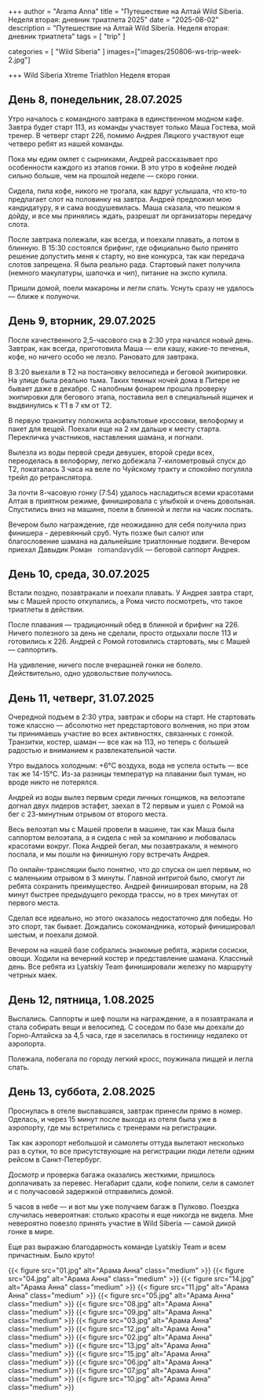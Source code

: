 

+++
author = "Arama Anna"
title = "Путешествие на Алтай Wild Siberia. Неделя вторая: дневник триатлета 2025"
date = "2025-08-02"
description = "Путешествие на Алтай Wild Siberia. Неделя вторая: дневник триатлета"
tags = [
    "trip"
]

categories = [
    "Wild Siberia"
]
images=["images/250806-ws-trip-week-2.jpg"]

+++
Wild Siberia Xtreme Triathlon
Неделя вторая

<!--more-->
## День 8, понедельник, 28.07.2025

Утро началось с командного завтрака в единственном модном кафе. Завтра будет старт 113, из команды участвует только Маша Гостева, мой тренер. В четверг старт 226, помимо Андрея Ляцкого участвуют еще четверо ребят из нашей команды. 

Пока мы едим омлет с сырниками, Андрей рассказывает про особенности каждого из этапов гонки. В это утро в кофейне людей сильно больше, чем на прошлой неделе — скоро гонки.

Сидела, пила кофе, никого не трогала, как вдруг услышала, что кто-то предлагает слот на половинку на завтра. Андрей предложил мою кандидатуру, я и сама воодушевилась. Маша сказала, что пешком я дойду, и все мы принялись ждать, разрешат ли организаторы передачу слота.

После завтрака полежали, как всегда, и поехали плавать, а потом в блинную. В 15:30 состоялся брифинг, где официально было принято решение допустить меня к старту, но вне конкурса, так как передача слотов запрещена. Я была реально рада. Стартовый пакет получила (немного макулатуры, шапочка и чип), питание на экспо купила.

Пришли домой, поели макароны и легли спать. Уснуть сразу не удалось — ближе к полуночи.

## День 9, вторник, 29.07.2025

После качественного 2,5-часового сна в 2:30 утра начался новый день. Завтрак, как всегда, приготовила Маша — ели кашу, какие-то печенья, кофе, но ничего особо не лезло. Рановато для завтрака.

В 3:20 выехали в Т2 на постановку велосипеда и беговой экипировки. На улице была реально тьма. Таких темных ночей дома в Питере не бывает даже в декабре. С налобным фонарем прошла проверку экипировки для бегового этапа, поставила вел в специальный ящичек и выдвинулись к Т1 в 7 км от Т2. 

В первую транзитку положила асфальтовые кроссовки, велоформу и пакет для вещей. Поехали еще на 2 км дальше к месту старта. Перекличка участников, наставления шамана, и погнали.

Вылезла из воды первой среди девушек, второй среди всех, переоделась в велоформу, легко добежала 7-километровый спуск до Т2, покаталась 3 часа на веле по Чуйскому тракту и спокойно погуляла трейл до ретранслятора. 

За почти 8-часовую гонку (7:54) удалось насладиться всеми красотами Алтая в приятном режиме, финишировала с улыбкой и очень довольная. Спустились вниз на машине, поели в блинной и легли на часик поспать. 

Вечером было награждение, где неожиданно для себя получила приз финишера - деревянный сруб. Чуть позже был салют или благословение шамана на дальнейшие триатлонные подвиги. Вечером приехал Давыдик Роман <a href="https://www.instagram.com/romandavydik" target="_blank" style="text-decoration: none; color: #333; transition: color 0.3s;" >
  <i class="fa-brands fa-instagram" style="font-size: 20px; color: #0088cc; margin-right: 8px"></i>
  romandavydik</a> — беговой саппорт Андрея.

## День 10, среда, 30.07.2025

Встали поздно, позавтракали и поехали плавать. У Андрея завтра старт, мы с Машей просто откупались, а Рома чисто посмотреть, что такое триатлеты в действии. 

После плавания — традиционный обед в блинной и брифинг на 226. Ничего полезного за день не сделали, просто отдыхали после 113 и готовились к 226. Андрей с Ромой готовились стартовать, мы с Машей — саппортить. 

На удивление, ничего после вчерашней гонки не болело. Действительно, одно удовольствие получилось.

## День 11, четверг, 31.07.2025

Очередной подъем в 2:30 утра, завтрак и сборы на старт. Не стартовать тоже классно — абсолютно нет предстартового волнения, но при этом ты принимаешь участие во всех активностях, связанных с гонкой. Транзитки, костер, шаман — все как на 113, но теперь с большей радостью и вниманием к развлекательной части.

Утро выдалось холодным: +6°C воздуха, вода не успела остыть — все так же 14-15°C. Из-за разницы температур на плавании был туман, но вроде никто не потерялся. 

Андрей из воды вылез первым среди личных гонщиков, на велоэтапе догнал двух лидеров эстафет, заехал в Т2 первым и ушел с Ромой на бег с 23-минутным отрывом от второго места. 

Весь велоэтап мы с Машей провели в машине, так как Маша была саппортом велоэтапа, а я сидела с ней за компанию и любовалась красотами вокруг. Пока Андрей бегал, мы позавтракали, я немного поспала, и мы пошли на финишную гору встречать Андрея. 

По онлайн-трансляции было понятно, что до спуска он шел первым, но с маленьким отрывом в 3 минуты. Главной интригой было, смогут ли ребята сохранить преимущество. Андрей финишировал вторым, на 28 минут быстрее предыдущего рекорда трассы, но в трех минутах от первого места. 

Сделал все идеально, но этого оказалось недостаточно для победы. Но это спорт, так бывает. Дождались сокомандника, который финишировал шестым, и поехали домой. 

Вечером на нашей базе собрались знакомые ребята, жарили сосиски, овощи. Ходили на вечерний костер и представление шамана. Классный день. Все ребята из Lyatskiy Team финишировали железку по маршруту четрных маек.

## День 12, пятница, 1.08.2025

Выспались. Саппорты и шеф пошли на награждение, а я позавтракала и стала собирать вещи и велосипед. С соседом по базе мы доехали до Горно-Алтайска за 4,5 часа, где я заселилась в гостиницу недалеко от аэропорта. 

Полежала, побегала по городу легкий кросс, поужинала пиццей и легла спать.

## День 13, суббота, 2.08.2025

Проснулась в отеле выспавшаяся, завтрак принесли прямо в номер. Оделась, и через 15 минут после выхода из отеля была уже в аэропорту, где мы встретились с тренерами на регистрации. 

Так как аэропорт небольшой и самолеты оттуда вылетают несколько раз в сутки, то все присутствующие на регистрации люди летели одним рейсом в Санкт-Петербург. 

Досмотр и проверка багажа оказались жесткими, пришлось доплачивать за перевес. Негабарит сдали, кофе попили, сели в самолет и с получасовой задержкой отправились домой. 

5 часов в небе — и вот мы уже получаем багаж в Пулково. Поездка случилась невероятная: столько красоты я еще никогда не видела. Мне невероятно повезло принять участие в Wild Siberia — самой дикой гонке в мире. 

Еще раз выражаю благодарность команде Lyatskiy Team и всем причастным. Было круто!



{{< figure src="01.jpg" alt="Арама Анна" class="medium" >}}
{{< figure src="04.jpg" alt="Арама Анна" class="medium" >}}
{{< figure src="14.jpg" alt="Арама Анна" class="medium" >}}
{{< figure src="11.jpg" alt="Арама Анна" class="medium" >}}
{{< figure src="05.jpg" alt="Арама Анна" class="medium" >}}
{{< figure src="08.jpg" alt="Арама Анна" class="medium" >}}
{{< figure src="09.jpg" alt="Арама Анна" class="medium" >}}
{{< figure src="03.jpg" alt="Арама Анна" class="medium" >}}
{{< figure src="12.jpg" alt="Арама Анна" class="medium" >}}
{{< figure src="02.jpg" alt="Арама Анна" class="medium" >}}
{{< figure src="13.jpg" alt="Арама Анна" class="medium" >}}
{{< figure src="15.jpg" alt="Арама Анна" class="medium" >}}
{{< figure src="06.jpg" alt="Арама Анна" class="medium" >}}
{{< figure src="07.jpg" alt="Арама Анна" class="medium" >}}
{{< figure src="10.jpg" alt="Арама Анна" class="medium" >}}
